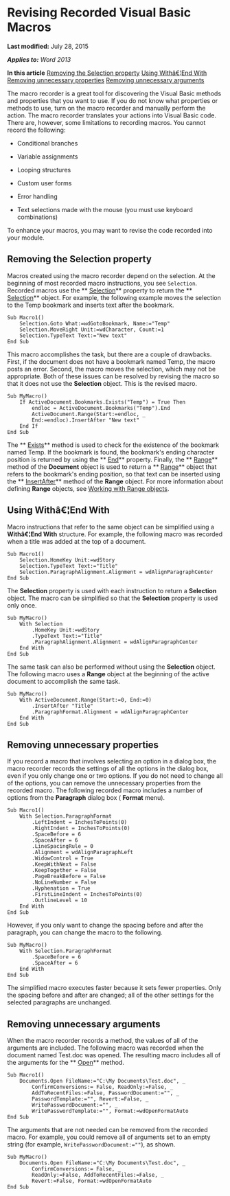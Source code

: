 
# Revising Recorded Visual Basic Macros

 **Last modified:** July 28, 2015

 _**Applies to:** Word 2013_

 **In this article**
 [Removing the Selection property](#sectionSection0)
 [Using Withâ€¦End With](#sectionSection1)
 [Removing unnecessary properties](#sectionSection2)
 [Removing unnecessary arguments](#sectionSection3)


The macro recorder is a great tool for discovering the Visual Basic methods and properties that you want to use. If you do not know what properties or methods to use, turn on the macro recorder and manually perform the action. The macro recorder translates your actions into Visual Basic code. There are, however, some limitations to recording macros. You cannot record the following:

- Conditional branches
    
- Variable assignments
    
- Looping structures
    
- Custom user forms
    
- Error handling
    
- Text selections made with the mouse (you must use keyboard combinations)
    
To enhance your macros, you may want to revise the code recorded into your module.

## Removing the Selection property
<a name="sectionSection0"> </a>

Macros created using the macro recorder depend on the selection. At the beginning of most recorded macro instructions, you see  `Selection`. Recorded macros use the  ** [Selection](71938a78-36ae-07ba-496b-911bef746444.md)** property to return the ** [Selection](7b574a91-c33e-ecfd-6783-6b7528b2ed8f.md)** object. For example, the following example moves the selection to the Temp bookmark and inserts text after the bookmark.


```
Sub Macro1() 
    Selection.Goto What:=wdGotoBookmark, Name:="Temp" 
    Selection.MoveRight Unit:=wdCharacter, Count:=1 
    Selection.TypeText Text:="New text" 
End Sub
```

This macro accomplishes the task, but there are a couple of drawbacks. First, if the document does not have a bookmark named Temp, the macro posts an error. Second, the macro moves the selection, which may not be appropriate. Both of these issues can be resolved by revising the macro so that it does not use the  **Selection** object. This is the revised macro.




```
Sub MyMacro() 
    If ActiveDocument.Bookmarks.Exists("Temp") = True Then 
        endloc = ActiveDocument.Bookmarks("Temp").End 
        ActiveDocument.Range(Start:=endloc, _ 
        End:=endloc).InsertAfter "New text" 
    End If 
End Sub
```

The  ** [Exists](7a9df80d-1a52-022f-f234-336369b73fca.md)** method is used to check for the existence of the bookmark named Temp. If the bookmark is found, the bookmark's ending character position is returned by using the ** [End](05531b0d-b05e-0010-9ff8-ba6d90de560d.md)** property. Finally, the ** [Range](7dd33ac8-38f6-925d-a511-8677ca6437e6.md)** method of the **Document** object is used to return a ** [Range](15a7a1c4-5f3f-5b6e-60e9-29688de3f274.md)** object that refers to the bookmark's ending position, so that text can be inserted using the ** [InsertAfter](25b2c0be-e9c7-1e42-09ea-308bbdcde7c6.md)** method of the **Range** object. For more information about defining **Range** objects, see [Working with Range objects](9e240aa7-8608-9d70-aee3-2e202687459e.md).


## Using Withâ€¦End With
<a name="sectionSection1"> </a>

Macro instructions that refer to the same object can be simplified using a  **Withâ€¦End With** structure. For example, the following macro was recorded when a title was added at the top of a document.


```
Sub Macro1() 
    Selection.HomeKey Unit:=wdStory 
    Selection.TypeText Text:="Title" 
    Selection.ParagraphAlignment.Alignment = wdAlignParagraphCenter 
End Sub
```

The  **Selection** property is used with each instruction to return a **Selection** object. The macro can be simplified so that the **Selection** property is used only once.




```
Sub MyMacro() 
    With Selection 
        .HomeKey Unit:=wdStory 
        .TypeText Text:="Title" 
        .ParagraphAlignment.Alignment = wdAlignParagraphCenter 
    End With 
End Sub
```

The same task can also be performed without using the  **Selection** object. The following macro uses a **Range** object at the beginning of the active document to accomplish the same task.




```
Sub MyMacro() 
    With ActiveDocument.Range(Start:=0, End:=0) 
        .InsertAfter "Title" 
        .ParagraphFormat.Alignment = wdAlignParagraphCenter 
    End With 
End Sub
```


## Removing unnecessary properties
<a name="sectionSection2"> </a>

If you record a macro that involves selecting an option in a dialog box, the macro recorder records the settings of all the options in the dialog box, even if you only change one or two options. If you do not need to change all of the options, you can remove the unnecessary properties from the recorded macro. The following recorded macro includes a number of options from the  **Paragraph** dialog box ( **Format** menu).


```
Sub Macro1() 
    With Selection.ParagraphFormat 
        .LeftIndent = InchesToPoints(0) 
        .RightIndent = InchesToPoints(0) 
        .SpaceBefore = 6 
        .SpaceAfter = 6 
        .LineSpacingRule = 0 
        .Alignment = wdAlignParagraphLeft 
        .WidowControl = True 
        .KeepWithNext = False 
        .KeepTogether = False 
        .PageBreakBefore = False 
        .NoLineNumber = False 
        .Hyphenation = True 
        .FirstLineIndent = InchesToPoints(0) 
        .OutlineLevel = 10 
    End With 
End Sub
```

However, if you only want to change the spacing before and after the paragraph, you can change the macro to the following.




```
Sub MyMacro() 
    With Selection.ParagraphFormat 
        .SpaceBefore = 6 
        .SpaceAfter = 6 
    End With 
End Sub
```

The simplified macro executes faster because it sets fewer properties. Only the spacing before and after are changed; all of the other settings for the selected paragraphs are unchanged.


## Removing unnecessary arguments
<a name="sectionSection3"> </a>

When the macro recorder records a method, the values of all of the arguments are included. The following macro was recorded when the document named Test.doc was opened. The resulting macro includes all of the arguments for the  ** [Open](9e61e9d5-58d1-833a-5f93-b87299deb400.md)** method.


```
Sub Macro1() 
    Documents.Open FileName:="C:\My Documents\Test.doc", _ 
        ConfirmConversions:= False, ReadOnly:=False, _ 
        AddToRecentFiles:=False, PasswordDocument:="", _ 
        PasswordTemplate:="", Revert:=False, _ 
        WritePasswordDocument:="", _ 
        WritePasswordTemplate:="", Format:=wdOpenFormatAuto 
End Sub
```

The arguments that are not needed can be removed from the recorded macro. For example, you could remove all of arguments set to an empty string (for example,  `WritePasswordDocument:=""`), as shown.




```
Sub MyMacro() 
    Documents.Open FileName:="C:\My Documents\Test.doc", _ 
        ConfirmConversions:= False, _ 
        ReadOnly:=False, AddToRecentFiles:=False, _ 
        Revert:=False, Format:=wdOpenFormatAuto 
End Sub
```

